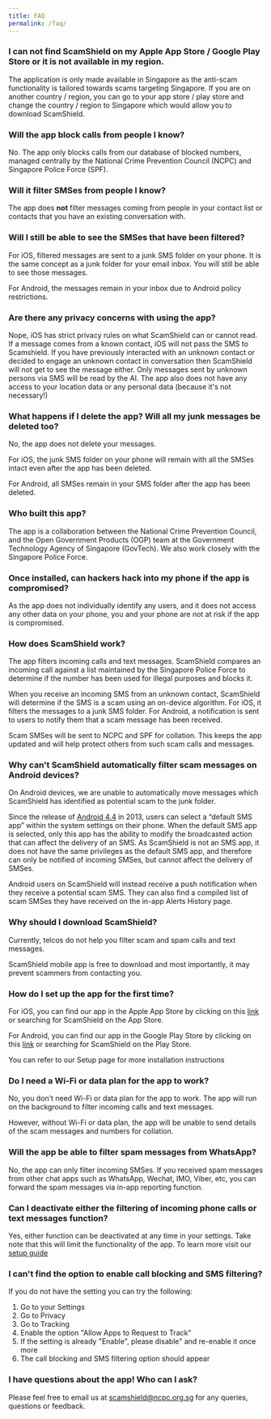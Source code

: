 ```yaml
---
title: FAQ
permalink: /faq/
---
```

### I can not find ScamShield on my Apple App Store / Google Play Store or it is not available in my region.

The application is only made available in Singapore as the anti-scam functionality is tailored towards scams targeting Singapore. If you are on another country / region, you can go to your app store / play store and change the country / region to Singapore which would allow you to download ScamShield.


### Will the app block calls from people I know?

No. The app only blocks calls from our database of blocked numbers, managed centrally by the National Crime Prevention Council (NCPC) and Singapore Police Force (SPF).

### Will it filter SMSes from people I know?

The app does **not** filter messages coming from people in your contact list or contacts that you have an existing conversation with.

### Will I still be able to see the SMSes that have been filtered?

For iOS, filtered messages are sent to a junk SMS folder on your phone. It is the same concept as a junk folder for your email inbox. You will still be able to see those messages.

For Android, the messages remain in your inbox due to Android policy restrictions.

### Are there any privacy concerns with using the app?

Nope, iOS has strict privacy rules on what ScamShield can or cannot read. If a message comes from a known contact, iOS will not pass the SMS to Scamshield. If you have previously interacted with an unknown contact or decided to engage an unknown contact in conversation then ScamShield will not get to see the message either. Only messages sent by unknown persons via SMS will be read by the AI. The app also does not have any access to your location data or any personal data (because it&#39;s not necessary!)

### What happens if I delete the app? Will all my junk messages be deleted too?

No, the app does not delete your messages. 

For iOS, the junk SMS folder on your phone will remain with all the SMSes intact even after the app has been deleted. 

For Android, all SMSes remain in your SMS folder after the app has been deleted.

### Who built this app?

The app is a collaboration between the National Crime Prevention Council, and the Open Government Products (OGP) team at the Government Technology Agency of Singapore (GovTech). We also work closely with the Singapore Police Force.

### Once installed, can hackers hack into my phone if the app is compromised?

As the app does not individually identify any users, and it does not access any other data on your phone, you and your phone are not at risk if the app is compromised.

### How does ScamShield work?

The app filters incoming calls and text messages. ScamShield compares an incoming call against a list maintained by the Singapore Police Force to determine if the number has been used for illegal purposes and blocks it. 

When you receive an incoming SMS from an unknown contact,  ScamShield will determine if the SMS is a scam using an on-device algorithm. For iOS, it filters the messages to a junk SMS folder. For Android, a notification is sent to users to notify them that a scam message has been received. 

Scam SMSes will be sent to NCPC and SPF for collation. This keeps the app updated and will help protect others from such scam calls and messages.

### Why can't ScamShield automatically filter scam messages on Android devices?

On Android devices, we are unable to automatically move messages which ScamShield has identified as potential scam to the junk folder. 

Since the release of [Android 4.4](https://developer.android.com/about/versions/kitkat/android-4.4#SMS) in 2013, users can select a “default SMS app” within the system settings on their phone. When the default SMS app is selected, only this app has the ability to modify the broadcasted action that can affect the delivery of an SMS. As ScamShield is not an SMS app, it does not have the same privileges as the default SMS app, and therefore can only be notified of incoming SMSes, but cannot affect the delivery of SMSes. 

Android users on ScamShield will instead receive a push notification when they receive a potential scam SMS. They can also find a compiled list of scam SMSes they have received on the in-app Alerts History page.

### Why should I download ScamShield?

Currently, telcos do not help you filter scam and spam calls and text messages. 

ScamShield mobile app is free to download and most importantly, it may prevent scammers from contacting you. 

### How do I set up the app for the first time?

For iOS, you can find our app in the Apple App Store by clicking on this [link](https://apps.apple.com/sg/app/scamshield/id1497144087) or searching for ScamShield on the App Store.

For Android, you can find our app in the Google Play Store by clicking on this [link](https://play.google.com/store/apps/details?id=sg.gov.scamshield) or searching for ScamShield on the Play Store.

You can refer to our Setup page for more installation instructions

### Do I need a Wi-Fi or data plan for the app to work?

No, you don’t need Wi-Fi or data plan for the app to work. The app will run on the background to filter incoming calls and text messages. 

However, without Wi-Fi or data plan, the app will be unable to send details of the scam messages and numbers for collation.

### Will the app be able to filter spam messages from WhatsApp?

No, the app can only filter incoming SMSes. If you received spam messages from other chat apps such as WhatsApp, Wechat, IMO, Viber, etc, you can forward the spam messages via in-app reporting function. 

### Can I deactivate either the filtering of incoming phone calls or text messages function?

Yes, either function can be deactivated at any time in your settings. Take note that this will limit the functionality of the app. To learn more visit our [setup guide](/setup-guide/)

### I can't find the option to enable call blocking and SMS filtering?

If you do not have the setting you can try the following:
1. Go to your Settings 
2. Go to Privacy 
3. Go to Tracking 
4. Enable the option "Allow Apps to Request to Track"
5. If the setting is already "Enable", please disable" and re-enable it once more
6. The call blocking and SMS filtering option should appear

### I have questions about the app! Who can I ask?

Please feel free to email us at [scamshield@ncpc.org.sg](mailto:scamshield@ncpc.org.sg) for any queries, questions or feedback.